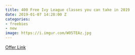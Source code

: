 ```yaml
---
title: 400 Free Ivy League classes you can take in 2019
date: 2019-01-07 14:28:00 Z
categories:
- freebies
- new
image: https://i.imgur.com/W05TEAz.jpg
---
```


[Offer Link](https://qz.com/1514408/400-free-ivy-league-university-courses-you-can-take-online-in-2019/?fbclid=IwAR1amUwm2_PF5-8bS5mK_d-SsIdR67XzltPYczMOrxwMHj28gH4uqQCKx-I)